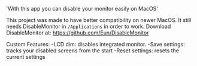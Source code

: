 'With this app you can disable your monitor easily on MacOS'

This project was made to have better compatibility on newer MacOS. It still needs DisableMonitor in `/Applications` in order to work.
Download DisableMonitor at: https://github.com/Eun/DisableMonitor

Custom Features:
-LCD dim: disables integrated monitor.
-Save settings: tracks your disabled screens from the start
-Reset settings: resets the current settings
